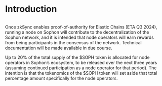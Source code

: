 # Introduction

<figure><img src="../.gitbook/assets/Group 3.png" alt=""><figcaption></figcaption></figure>

Once zkSync enables proof-of-authority for  Elastic Chains (ETA Q3 2024), running a node on Sophon will contribute to the decentralization of the Sophon network, and it is intended that node operators will earn rewards from being participants in the consensus of the network. Technical documentation will be made available in due course.

Up to 20% of the total supply of the $SOPH token is allocated for node operators in Sophon’s ecosystem, to be released over the next three years (assuming continued participation as a node operator for that period). The intention is that the tokenomics of the $SOPH token will set aside that total percentage amount specifically for the node operators.
